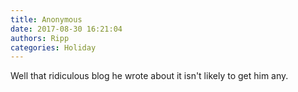 ```yaml
---
title: Anonymous
date: 2017-08-30 16:21:04
authors: Ripp
categories: Holiday
---
```


 Well that ridiculous blog he wrote about it isn't likely to get him any.